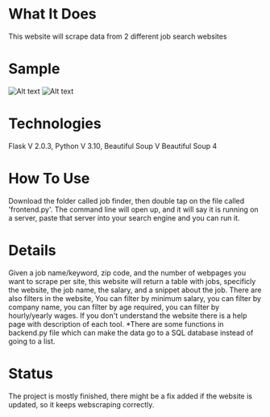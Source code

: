 # What It Does
This website will scrape data from 2 different job search websites

# Sample 
![Alt text](https://user-images.githubusercontent.com/97370250/157504099-6ce49675-f7f9-421c-8c63-e35a6267c6e5.png)
![Alt text](https://user-images.githubusercontent.com/97370250/157504281-8b1253e9-4830-4d5b-bba8-254df8196a3c.png)

# Technologies 
Flask V 2.0.3, Python V 3.10, Beautiful Soup V Beautiful Soup 4

# How To Use
Download the folder called job finder, then double tap on the file called 'frontend.py'. The command line will open up, and it will say it is running on a server, paste that server into your search engine and you can run it. 
# Details
Given a job name/keyword, zip code, and the number of webpages you want to scrape per site, this website will return a table with jobs, specificly the website, the job name, the salary, and a snippet about the job. 
There are also filters in the website, You can filter by minimum salary, you can filter by company name, you can filter by age required, you can filter by hourly/yearly wages.
If you don't understand the website there is a help page with description of each tool.
*There are some functions in backend.py file which can make the data go to a SQL database instead of going to a list. 

# Status
The project is mostly finished, there might be a fix added if the website is updated, so it keeps webscraping correctly. 
